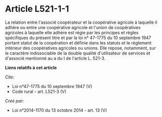 # Article L521-1-1

La relation entre l'associé coopérateur et la coopérative agricole à laquelle il adhère ou entre une coopérative agricole et
l'union de coopératives agricoles à laquelle elle adhère est régie par les principes et règles spécifiques du présent titre
et par la loi n° 47-1775 du 10 septembre 1947 portant statut de la coopération et définie dans les statuts et le règlement
intérieur des coopératives agricoles ou unions. Elle repose, notamment, sur le caractère indissociable de la double qualité
d'utilisateur de services et d'associé mentionné au a du I de l'article L. 521-3.

**Liens relatifs à cet article**

_Cite_:

  - Loi n°47-1775 du 10 septembre 1947 (V)
  - Code rural - art. L521-3 (V)

_Créé par_:

  - Loi n°2014-1170 du 13 octobre 2014 - art. 13 (V)
